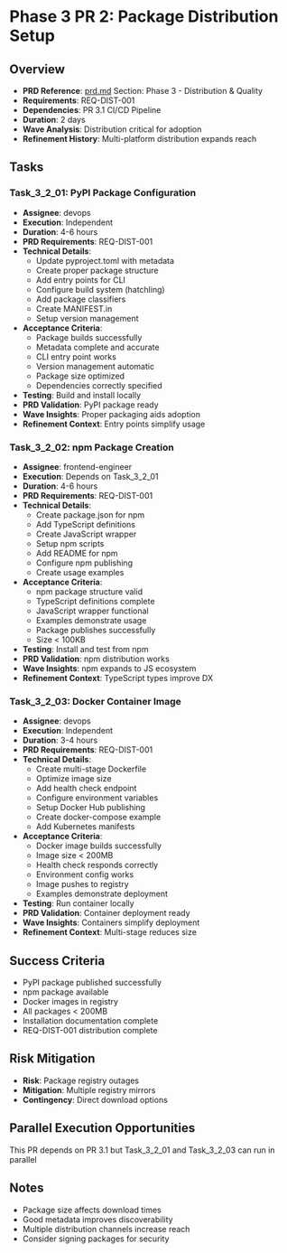 # Phase 3 PR 2: Package Distribution Setup

## Overview
- **PRD Reference**: [prd.md](./prd.md) Section: Phase 3 - Distribution & Quality
- **Requirements**: REQ-DIST-001
- **Dependencies**: PR 3.1 CI/CD Pipeline
- **Duration**: 2 days
- **Wave Analysis**: Distribution critical for adoption
- **Refinement History**: Multi-platform distribution expands reach

## Tasks

### Task_3_2_01: PyPI Package Configuration
- **Assignee**: devops
- **Execution**: Independent
- **Duration**: 4-6 hours
- **PRD Requirements**: REQ-DIST-001
- **Technical Details**:
  - Update pyproject.toml with metadata
  - Create proper package structure
  - Add entry points for CLI
  - Configure build system (hatchling)
  - Add package classifiers
  - Create MANIFEST.in
  - Setup version management
- **Acceptance Criteria**:
  - Package builds successfully
  - Metadata complete and accurate
  - CLI entry point works
  - Version management automatic
  - Package size optimized
  - Dependencies correctly specified
- **Testing**: Build and install locally
- **PRD Validation**: PyPI package ready
- **Wave Insights**: Proper packaging aids adoption
- **Refinement Context**: Entry points simplify usage

### Task_3_2_02: npm Package Creation
- **Assignee**: frontend-engineer
- **Execution**: Depends on Task_3_2_01
- **Duration**: 4-6 hours
- **PRD Requirements**: REQ-DIST-001
- **Technical Details**:
  - Create package.json for npm
  - Add TypeScript definitions
  - Create JavaScript wrapper
  - Setup npm scripts
  - Add README for npm
  - Configure npm publishing
  - Create usage examples
- **Acceptance Criteria**:
  - npm package structure valid
  - TypeScript definitions complete
  - JavaScript wrapper functional
  - Examples demonstrate usage
  - Package publishes successfully
  - Size < 100KB
- **Testing**: Install and test from npm
- **PRD Validation**: npm distribution works
- **Wave Insights**: npm expands to JS ecosystem
- **Refinement Context**: TypeScript types improve DX

### Task_3_2_03: Docker Container Image
- **Assignee**: devops
- **Execution**: Independent
- **Duration**: 3-4 hours
- **PRD Requirements**: REQ-DIST-001
- **Technical Details**:
  - Create multi-stage Dockerfile
  - Optimize image size
  - Add health check endpoint
  - Configure environment variables
  - Setup Docker Hub publishing
  - Create docker-compose example
  - Add Kubernetes manifests
- **Acceptance Criteria**:
  - Docker image builds successfully
  - Image size < 200MB
  - Health check responds correctly
  - Environment config works
  - Image pushes to registry
  - Examples demonstrate deployment
- **Testing**: Run container locally
- **PRD Validation**: Container deployment ready
- **Wave Insights**: Containers simplify deployment
- **Refinement Context**: Multi-stage reduces size

## Success Criteria
- PyPI package published successfully
- npm package available
- Docker images in registry
- All packages < 200MB
- Installation documentation complete
- REQ-DIST-001 distribution complete

## Risk Mitigation
- **Risk**: Package registry outages
- **Mitigation**: Multiple registry mirrors
- **Contingency**: Direct download options

## Parallel Execution Opportunities
This PR depends on PR 3.1 but Task_3_2_01 and Task_3_2_03 can run in parallel

## Notes
- Package size affects download times
- Good metadata improves discoverability
- Multiple distribution channels increase reach
- Consider signing packages for security